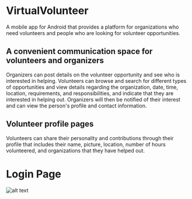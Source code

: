 # VirtualVolunteer
A mobile app for Android that provides a platform for organizations who need volunteers and people who are looking for volunteer opportunities. 

## A convenient communication space for volunteers and organizers
Organizers can post details on the volunteer opportunity and see who is interested in helping. Volunteers can browse and search for different types of opportunities and view details regarding the organization, date, time, location, requirements, and responsibilities, and indicate that they are interested in helping out. Organizers will then be notified of their interest and can view the person's profile and contact information.

## Volunteer profile pages
Volunteers can share their personality and contributions through their profile that includes their name, picture, location, number of hours volunteered, and organizations that they have helped out.

# Login Page
![alt text](https://github.com/hyma200/VirtualVolunteer/blob/main/util/login.PNG?raw=true)
